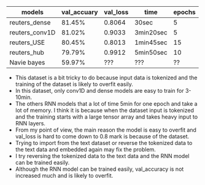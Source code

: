|models                   |val_accuary    |val_loss       |time       |epochs         |
|-------------------------|---------------|---------------|-----------|---------------|
|reuters_dense            | 81.45%        |0.8064         |30sec      |5              |
|reuters_conv1D           | 81.02%        |0.9033         |3min20sec  |5              |
|reuters_USE              | 80.45%        |0.8013         |1min45sec  |15             |
|reuters_hub              | 79.79%        |0.9912         |5min50sec  |10             |
|Navie bayes              | 59.97%        |???            |???        |??             |


* This dataset is a bit tricky to do because input data is tokenized and the training of the dataset is likely to overfit easily.
* In this dataset, only conv1D and dense models are easy to train for 3-10min.
* The others RNN models that a lot of time 5min for one epoch and take a lot of memory. I think it is because when the dataset input is tokenized and the training starts with a large tensor array and takes heavy input to RNN layers.
* From my point of view, the main reason the model is easy to overfit and val_loss is hard to come down to 0.8 mark is because of the dataset.
* Trying to import from the text dataset or reverse the tokenized data to the text data and embedded again may fix the problem. 
* I try reversing the tokenized data to the text data and the RNN model can be trained easily.
* Although the RNN model can be trained easily, val_accuracy is not increased much and is likely to overfit.
